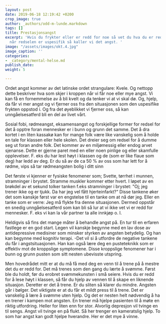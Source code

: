 ```yaml
---
layout: post
date: 2019-06-18 12:19:42 +0200
crop_image: true
author: _authors/odd-m-lunde.markdown
tags: []
title: Prestasjonsangst
excerpt: 'Hvis du frykter eller er redd for noe så vet du hva du er redd for. Men
  når redselen er uspesifik så kaller vi det angst. '
image: "/assets/images/okt.4.jpg"
image_caption: ''
categories:
- _category/mental-helse.md
publish_date: 
weight: 5

---
```


Ordet angst kommer av det latinske ordet strangulare: Kvele. Og nettopp dette beskriver hva som skjer i kroppen når vi får noe eller mye angst. Vi kan få en fornemmelse av å bli kvelt og da tenker vi at vi skal dø. Og, hjelp, da får vi mer angst og vi fjerner oss fra den situasjonen som den uspesifike frykten oppstod i. Og fra det øyeblikket vi fjerner oss, så kan unngåelsesatferd bli en del av livet vårt.

Sosial fobi, rødmeangst, eksamensangst og forskjellige former for redsel for det å opptre foran mennesker er i bunn og grunn det samme. Det å dra kortet i en liten kassakø kan for mange folk være like vanskelig som å holde en tale for klassen eller hele skolen. Det dreier seg om redsel for å dumme seg ut foran andre folk. Det kommer av en miljømessig eller endog arvet sjenanse. Dette er gjerne paret med en eller noen pinlige og eller skamfulle opplevelser. F. eks du har lest høyt i klassen og de (som er like flaue som deg) har ledd av deg. Er du så av de ca 50 % av oss som har lett for å rødme, vips så tar rødmeangsten bolig i ditt sinn

Det første vi kjenner er fysiske fenomener som; Svette, tørrhet i munnen, stramninger i brystet. Stramme muskler kommer etter hvert. I løpet av en brøkdel av et sekund tolker tanken f.eks stramninger i brystet: "Oj; jeg trener ikke og er tjukk. Da har jeg vel fått hjerteinfarkt?" Disse tankene øker det som kanskje først var en engstelse til en tanke om at nå dør jeg. Eller en tanke som er verre: Jeg må flykte fra denne situasjonen. Dermed oppstår en snedig unngåelsesatferd som kan bli så lur at vi ikke vet vi er redd for mennesker. F. eks vi kan la vår partner ta alle innkjøp o. l.

Heldigvis så fins det mange måter å behandle angst på. En tur til en erfaren fastlege er en god start. Legen vil kanskje begynne med en lav dose av antidepressive medisiner som minsker styrken av angsten betydelig. Og han kan begynne med kognitiv terapi. -Det vil si å utfordre de negative tankene du får i angstsituasjonen. Han kan også lære deg en pusteteknikk som er effektiv mot de kroppslige symptomene. Disse kroppslige fenomener har i bunn og grunn pusten som sitt nesten ubevisste utspring.

Men hovedrådet mitt er at du må få med deg en venn til å trene på å mestre det du er redd for. Det må trenes som den gang du lærte å svømme. Først ble du holdt, før du erobret svømmekunsten i små seiere. Hvis du er redd for å lese høyt i klassen, så får du hjelp av vennen til å skape en liknende situasjon. Deretter er det å trene. Er du sliten så klarer du mindre. Angsten går i bølger. Det viktigste er at du får et mildt press til å trene. Det er vanskelig å lære å svømme uten hjelp. Og det er nesten helt nødvendig å ha en trener i kampen mot angsten. En trener må hjelpe pasienten til å møte en riktig utfordring. Heller for liten enn for stor. Alvorlig depresjon vil tvinge en til sengs. Angst vil tvinge en på flukt. Så her trenger en kameratslig hjelp. To som har angst kan godt hjelpe hverandre. Her er det mye å vinne.